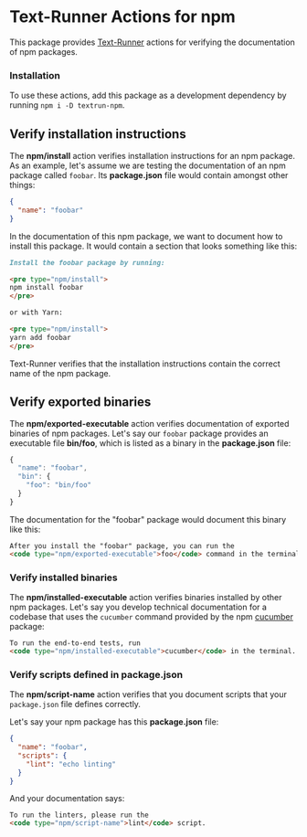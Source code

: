 # Text-Runner Actions for npm

This package provides [Text-Runner](https://github.com/kevgo/text-runner)
actions for verifying the documentation of npm packages.

### Installation

To use these actions, add this package as a development dependency by running
<code type="npm/install">npm i -D textrun-npm</code>.

## Verify installation instructions

The <b type="action/name-full">npm/install</b> action verifies installation
instructions for an npm package. As an example, let's assume we are testing the
documentation of an npm package called `foobar`.
<a type="workspace/new-file">Its **package.json** file would contain amongst
other things:

```json
{
  "name": "foobar"
}
```

</a>

<a type="workspace/new-file" filename="README.md">

In the documentation of this npm package, we want to document how to install
this package. It would contain a section that looks something like this:

```md
Install the foobar package by running:

<pre type="npm/install">
npm install foobar
</pre>

or with Yarn:

<pre type="npm/install">
yarn add foobar
</pre>
```

</a>

<a type="extension/run-textrunner">

Text-Runner verifies that the installation instructions contain the correct name
of the npm package.

</a>

## Verify exported binaries

The <b type="action/name-full">npm/exported-executable</b> action verifies
documentation of exported binaries of npm packages. Let's say our `foobar`
package provides an executable file <b type="bundled-executable">bin/foo</b>,
which is listed as a binary in the <a type="workspace/new-file">**package.json**
file:

```js
{
  "name": "foobar",
  "bin": {
    "foo": "bin/foo"
  }
}
```

</a>

<a type="workspace/new-file" filename="README.md">

The documentation for the "foobar" package would document this binary like this:

```md
After you install the "foobar" package, you can run the
<code type="npm/exported-executable">foo</code> command in the terminal.
```

<a type="extension/run-textrunner"></a>

### Verify installed binaries

The <b type="action/name-full">npm/installed-executable</b> action verifies
binaries installed by other npm packages. Let's say you develop technical
documentation for a codebase that uses the
<code type="create-npm-executable">cucumber</code> command provided by the npm
[cucumber](https://www.npmjs.com/package/@cucumber/cucumber) package:

<a type="workspace/new-file" filename="README.md">

```html
To run the end-to-end tests, run
<code type="npm/installed-executable">cucumber</code> in the terminal.
```

</a>

<a type="extension/run-textrunner"></a>

### Verify scripts defined in package.json

The <b type="action/name-full">npm/script-name</b> action verifies that you
document scripts that your `package.json` file defines correctly.

Let's say your npm package has this
<a type="workspace/new-file">**package.json** file:

```json
{
  "name": "foobar",
  "scripts": {
    "lint": "echo linting"
  }
}
```

</a>

<a type="workspace/new-file" filename="README.md">

And your documentation says:

```html
To run the linters, please run the
<code type="npm/script-name">lint</code> script.
```

</a>

<a type="extension/run-textrunner"></a>
